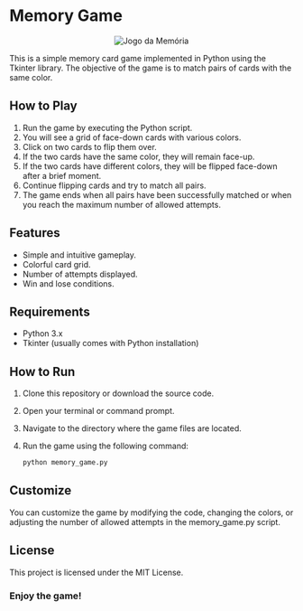 # Memory Game

<p align="center">
  <img src="https://github.com/felipedasvrosa-sudo/memory-game/assets/144747634/d49debfd-ccc4-4d02-bee4-23075c6f086a" alt="Jogo da Memória">
</p>



This is a simple memory card game implemented in Python using the Tkinter library. The objective of the game is to match pairs of cards with the same color.

## How to Play

1. Run the game by executing the Python script.
2. You will see a grid of face-down cards with various colors.
3. Click on two cards to flip them over.
4. If the two cards have the same color, they will remain face-up.
5. If the two cards have different colors, they will be flipped face-down after a brief moment.
6. Continue flipping cards and try to match all pairs.
7. The game ends when all pairs have been successfully matched or when you reach the maximum number of allowed attempts.

## Features

- Simple and intuitive gameplay.
- Colorful card grid.
- Number of attempts displayed.
- Win and lose conditions.

## Requirements

- Python 3.x
- Tkinter (usually comes with Python installation)

## How to Run

1. Clone this repository or download the source code.
2. Open your terminal or command prompt.
3. Navigate to the directory where the game files are located.
4. Run the game using the following command:

   ```bash
   python memory_game.py
   ```
   
## Customize
You can customize the game by modifying the code, changing the colors, or adjusting the number of allowed attempts in the memory_game.py script.

## License

This project is licensed under the MIT License.

### Enjoy the game!

